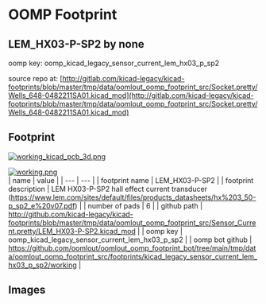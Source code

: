# OOMP Footprint  
## LEM_HX03-P-SP2  by none  
  
oomp key: oomp_kicad_legacy_sensor_current_lem_hx03_p_sp2  
  
source repo at: [http://gitlab.com/kicad-legacy/kicad-footprints/blob/master/tmp/data/oomlout_oomp_footprint_src/Socket.pretty/Wells_648-0482211SA01.kicad_mod](http://gitlab.com/kicad-legacy/kicad-footprints/blob/master/tmp/data/oomlout_oomp_footprint_src/Socket.pretty/Wells_648-0482211SA01.kicad_mod)  
## Footprint  
  
[![working_kicad_pcb_3d.png](working_kicad_pcb_3d_600.png)](working_kicad_pcb_3d.png)  
  
[![working.png](working_600.png)](working.png)  
| name | value | 
| --- | --- | 
| footprint name | LEM_HX03-P-SP2 | 
| footprint description | LEM HX03-P-SP2 hall effect current transducer (https://www.lem.com/sites/default/files/products_datasheets/hx%203_50-p_sp2_e%20v07.pdf) | 
| number of pads | 6 | 
| github path | http://github.com/kicad-legacy/kicad-footprints/blob/master/tmp/data/oomlout_oomp_footprint_src/Sensor_Current.pretty/LEM_HX03-P-SP2.kicad_mod | 
| oomp key | oomp_kicad_legacy_sensor_current_lem_hx03_p_sp2 | 
| oomp bot github | https://github.com/oomlout/oomlout_oomp_footprint_bot/tree/main/tmp/data/oomlout_oomp_footprint_src/footprints/kicad_legacy_sensor_current_lem_hx03_p_sp2/working | 
## Images  
